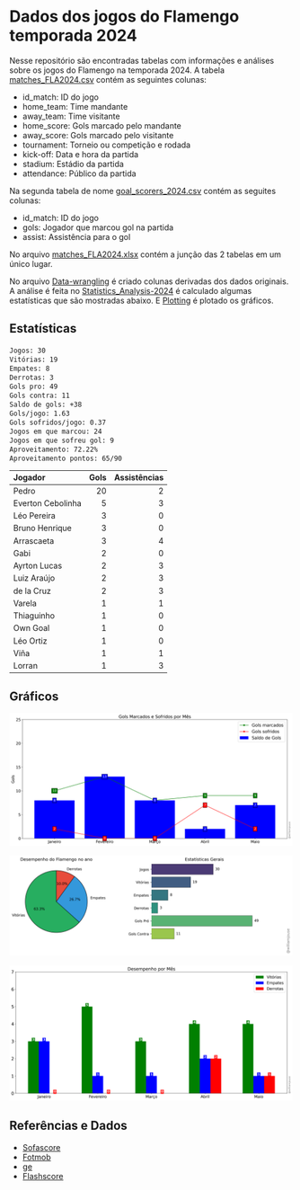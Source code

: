 # Dados dos jogos do Flamengo temporada 2024

Nesse repositório são encontradas tabelas com informações e análises sobre os jogos do Flamengo na temporada 2024. A tabela [matches_FLA2024.csv](https://github.com/williamjouse/jogos-Flamengo-2024/blob/main/data/raw/matches_FLA2024.csv)
contém as seguintes colunas:

- id_match: ID do jogo
- home_team: Time mandante
- away_team: Time visitante
- home_score: Gols marcado pelo mandante
- away_score: Gols marcado pelo visitante
- tournament: Torneio ou competição e rodada
- kick-off: Data e hora da partida
- stadium: Estádio da partida
- attendance: Público da partida


Na segunda tabela de nome [goal_scorers_2024.csv](https://github.com/williamjouse/jogos-Flamengo-2024/blob/main/data/raw/goal_scorers_2024.csv) contém as seguites colunas:

- id_match: ID do jogo
- gols: Jogador que marcou gol na partida
- assist: Assistência para o gol

No arquivo [matches_FLA2024.xlsx](https://github.com/williamjouse/jogos-Flamengo-2024/blob/main/data/matches_FLA2024.xlsx) contém a junção das 2 tabelas em um único lugar.

No arquivo [Data-wrangling](https://github.com/williamjouse/jogos-Flamengo-2024/blob/main/notebooks/01-Data-wrangling.ipynb) é criado colunas derivadas dos dados originais. A análise 
é feita no [Statistics_Analysis-2024](https://github.com/williamjouse/jogos-Flamengo-2024/blob/main/notebooks/02-Statistics_Analysis-2024.ipynb) é calculado algumas estatísticas que são mostradas abaixo.
E [Plotting](https://github.com/williamjouse/jogos-Flamengo-2024/blob/main/notebooks/03-Plotting.ipynb) é plotado os gráficos.

## Estatísticas


```
Jogos: 30
Vitórias: 19
Empates: 8
Derrotas: 3 
Gols pro: 49
Gols contra: 11
Saldo de gols: +38
Gols/jogo: 1.63
Gols sofridos/jogo: 0.37
Jogos em que marcou: 24
Jogos em que sofreu gol: 9 
Aproveitamento: 72.22%
Aproveitamento pontos: 65/90
```

| Jogador           |   Gols |   Assistências |
|:------------------|-------:|---------------:|
| Pedro             |     20 |              2 |
| Everton Cebolinha |      5 |              3 |
| Léo Pereira       |      3 |              0 |
| Bruno Henrique    |      3 |              0 |
| Arrascaeta        |      3 |              4 |
| Gabi              |      2 |              0 |
| Ayrton Lucas      |      2 |              3 |
| Luiz Araújo       |      2 |              3 |
| de la Cruz        |      2 |              3 |
| Varela            |      1 |              1 |
| Thiaguinho        |      1 |              0 |
| Own Goal          |      1 |              0 |
| Léo Ortiz         |      1 |              0 |
| Viña              |      1 |              1 |
| Lorran            |      1 |              3 |





## Gráficos

![img1.png](notebooks/figures/figure.png)

![img1.png](notebooks/figures/figure2.png)

![img1.png](notebooks/figures/figure3.png)



## Referências e Dados

- [Sofascore](https://www.sofascore.com/)
- [Fotmob](https://www.fotmob.com/)
- [ge](https://ge.globo.com/)
- [Flashscore](https://www.flashscore.com)
